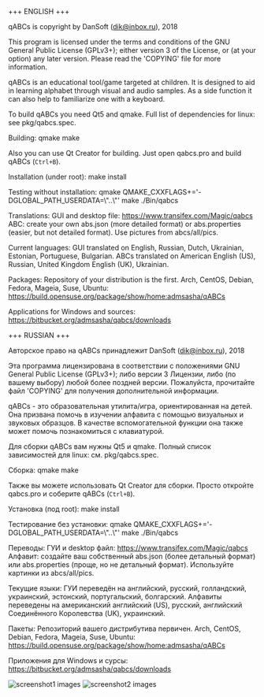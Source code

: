 +++ ENGLISH +++

qABCs is copyright by DanSoft (dik@inbox.ru), 2018

This program is licensed under the terms and conditions of
the GNU General Public License (GPLv3+); either version
3 of the License, or (at your option) any later version.
Please read the 'COPYING' file for more information.

qABCs is an educational tool/game targeted at children.
It is designed to aid in learning alphabet through visual
and audio samples. As a side function it can also help to
familiarize one with a keyboard.

To build qABCs you need Qt5 and qmake.
Full list of dependencies for linux: see pkg/qabcs.spec.

Building:
qmake
make

Also you can use Qt Creator for building.
Just open qabcs.pro and build qABCs (`Ctrl+B`).

Installation (under root):
make install

Testing without installation:
qmake QMAKE_CXXFLAGS+='-DGLOBAL_PATH_USERDATA=\\\"..\\\"'
make
./Bin/qabcs

Translations:
GUI and desktop file: https://www.transifex.com/Magic/qabcs
ABC: create your own abs.json (more detailed format) or
abs.properties (easier, but not detailed format). Use pictures
from abcs/all/pics.

Current languages:
GUI translated on English, Russian, Dutch, Ukrainian, Estonian,
Portuguese, Bulgarian.
ABCs translated on American English (US), Russian, United
Kingdom English (UK), Ukrainian.

Packages:
Repository of your distribution is the first.
Arch, CentOS, Debian, Fedora, Mageia, Suse, Ubuntu:
https://build.opensuse.org/package/show/home:admsasha/qABCs

Applications for Windows and sources:
https://bitbucket.org/admsasha/qabcs/downloads

+++ RUSSIAN +++

Авторское право на qABCs принадлежит DanSoft (dik@inbox.ru),
2018

Эта программа лицензирована в соответствии с положениями GNU
General Public License (GPLv3+); либо версии 3 Лицензии, либо
(по вашему выбору) любой более поздней версии. Пожалуйста,
прочитайте файл 'COPYING' для получения дополнительной
информации.

qABCs - это образовательная утилита/игра, ориентированная на
детей. Она призвана помочь в изучении алфавита с помощью
визуальных и звуковых образцов. В качестве вспомогательной
функции она также может помочь познакомиться с клавиатурой.

Для сборки qABCs вам нужны Qt5 и qmake.
Полный список зависимостей для linux: см. pkg/qabcs.spec.

Сборка:
qmake
make

Также вы можете использовать Qt Creator для сборки.
Просто откройте qabcs.pro и соберите qABCs (`Ctrl+B`).

Установка (под root):
make install

Тестирование без установки:
qmake QMAKE_CXXFLAGS+='-DGLOBAL_PATH_USERDATA=\\\"..\\\"'
make
./Bin/qabcs

Переводы:
ГУИ и desktop файл: https://www.transifex.com/Magic/qabcs
Алфавит: создайте ваш собственный abs.json (более детальный
формат) или abs.properties (проще, но не детальный формат).
Используйте картинки из abcs/all/pics.

Текущие языки:
ГУИ переведён на английский, русский,
голландский, украинский, эстонский, португальский, болгарский.
Алфавиты переведены на американский английский (US), русский,
английский Соединённого Королевства (UK), украинский.

Пакеты:
Репозиторий вашего дистрибутива первичен.
Arch, CentOS, Debian, Fedora, Mageia, Suse, Ubuntu:
https://build.opensuse.org/package/show/home:admsasha/qABCs

Приложения для Windows и сурсы:
https://bitbucket.org/admsasha/qabcs/downloads

![screenshot1 images](https://bitbucket.org/admsasha/qabcs/raw/master/screenshots/screenshot1.png)
![screenshot2 images](https://bitbucket.org/admsasha/qabcs/raw/master/screenshots/screenshot2.png)
